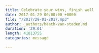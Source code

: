 ```yaml
---
title: Celebrate your wins, finish well
date: 2017-01-29 00:00:00 +0000
file: "/2017/29-01-2017.mp3"
author: _authors/heath-van-staden.md
duration: '29:01'
length: 41813755
categories: message

---
```

